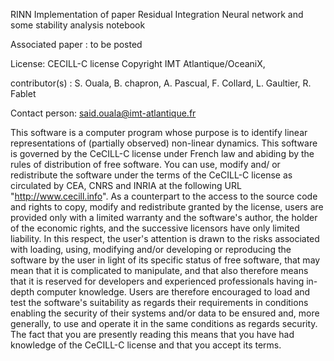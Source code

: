 RINN
Implementation of paper Residual Integration Neural network and some stability analysis notebook

Associated paper : to be posted

License: CECILL-C license Copyright IMT Atlantique/OceaniX,

contributor(s) : S. Ouala, B. chapron, A. Pascual, F. Collard, L. Gaultier, R. Fablet

Contact person: said.ouala@imt-atlantique.fr

This software is a computer program whose purpose is to identify linear representations of (partially observed) non-linear dynamics. This software is governed by the CeCILL-C license under French law and abiding by the rules of distribution of free software. You can use, modify and/ or redistribute the software under the terms of the CeCILL-C license as circulated by CEA, CNRS and INRIA at the following URL "http://www.cecill.info". As a counterpart to the access to the source code and rights to copy, modify and redistribute granted by the license, users are provided only with a limited warranty and the software's author, the holder of the economic rights, and the successive licensors have only limited liability. In this respect, the user's attention is drawn to the risks associated with loading, using, modifying and/or developing or reproducing the software by the user in light of its specific status of free software, that may mean that it is complicated to manipulate, and that also therefore means that it is reserved for developers and experienced professionals having in-depth computer knowledge. Users are therefore encouraged to load and test the software's suitability as regards their requirements in conditions enabling the security of their systems and/or data to be ensured and, more generally, to use and operate it in the same conditions as regards security. The fact that you are presently reading this means that you have had knowledge of the CeCILL-C license and that you accept its terms.
